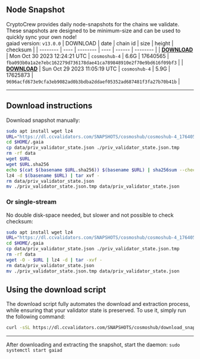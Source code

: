 ## Node Snapshot
CryptoCrew provides daily node-snapshots for the chains we validate. These snapshots are designed to be minimum-size and can be used to quickly sync your own node!  
gaiad version: `v13.0.0`
| DOWNLOAD | date | chain id | size | height | checksum |
| -------- | ---- | -------- | ---- | ------ | -------- |
| **[DOWNLOAD](https://dl.ccvalidators.com/SNAPSHOTS/cosmoshub/cosmoshub-4_17640565.tar.lz4)** | Mon Oct 30 2023 12:24:21 UTC | `cosmoshub-4` | 6.6G | 17640565 | `fba093b0a1a2e7ebc162279d736178dae41ca789848910e2f70e9bd616f09bf3` |
| **[DOWNLOAD](https://dl.ccvalidators.com/SNAPSHOTS/cosmoshub/cosmoshub-4_17625873.tar.lz4)** | Sun Oct 29 2023 11:05:19 UTC | `cosmoshub-4` | 5.9G | 17625873 | `9696acfd673e9cfa3eb9082ad0b3bdba2ddaef05352ad687481f3fa27b70b41b` |

---

## Download instructions
Download snapshot manually:
```sh
sudo apt install wget lz4
URL="https://dl.ccvalidators.com/SNAPSHOTS/cosmoshub/cosmoshub-4_17640565.tar.lz4"
cd $HOME/.gaia
cp data/priv_validator_state.json ./priv_validator_state.json.tmp
rm -rf data
wget $URL
wget $URL.sha256
echo $(cat $(basename $URL.sha256)) $(basename $URL) | sha256sum --check
lz4 -d $(basename $URL) | tar xvf -
rm data/priv_validator_state.json
mv ./priv_validator_state.json.tmp data/priv_validator_state.json
```

### Or single-stream
No double disk-space needed, but slower and not possible to check checksum:
```sh
sudo apt install wget lz4
URL="https://dl.ccvalidators.com/SNAPSHOTS/cosmoshub/cosmoshub-4_17640565.tar.lz4"
cd $HOME/.gaia
cp data/priv_validator_state.json ./priv_validator_state.json.tmp
rm -rf data
wget -O - $URL | lz4 -d | tar -xvf -
rm data/priv_validator_state.json
mv ./priv_validator_state.json.tmp data/priv_validator_state.json
```





## Using the download script

The download script fully automates the download and extraction process, while ensuring that your validator state is preserved. To use it, simply run the following command:
```sh
curl -sSL https://dl.ccvalidators.com/SNAPSHOTS/cosmoshub/download_snapshot.sh | bash
```
---

After downloading and extracting the snapshot, start the daemon: `sudo systemctl start gaiad`

